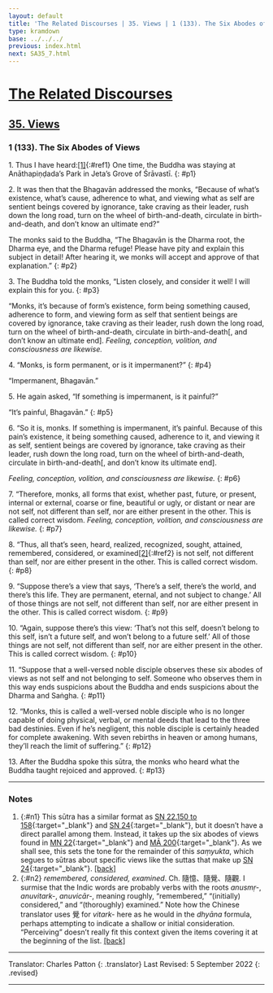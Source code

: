 ```yaml
---
layout: default
title: 'The Related Discourses | 35. Views | 1 (133). The Six Abodes of Views'
type: kramdown
base: ../../../
previous: index.html
next: SA35_7.html
---
```


# [The Related Discourses](../index.html)
## [35. Views](index.html)
### 1 (133). The Six Abodes of Views

1\. Thus I have heard:[\[1\]](#n1){:#ref1} One time, the Buddha was staying at Anāthapiṇḍada’s Park in Jeta’s Grove of Śrāvastī.
{: #p1}

2\. It was then that the Bhagavān addressed the monks, “Because of what’s existence, what’s cause, adherence to what, and viewing what as self are sentient beings covered by ignorance, take craving as their leader, rush down the long road, turn on the wheel of birth-and-death, circulate in birth-and-death, and don’t know an ultimate end?”

The monks said to the Buddha, “The Bhagavān is the Dharma root, the Dharma eye, and the Dharma refuge! Please have pity and explain this subject in detail! After hearing it, we monks will accept and approve of that explanation.”
{: #p2}

3\. The Buddha told the monks, “Listen closely, and consider it well! I will explain this for you.
{: #p3}

“Monks, it’s because of form’s existence, form being something caused, adherence to form, and viewing form as self that sentient beings are covered by ignorance, take craving as their leader, rush down the long road, turn on the wheel of birth-and-death, circulate in birth-and-death[, and don’t know an ultimate end]. <em>Feeling, conception, volition, and consciousness are likewise.</em>

4\. “Monks, is form permanent, or is it impermanent?”
{: #p4}

“Impermanent, Bhagavān.”

5\. He again asked, “If something is impermanent, is it painful?”

“It’s painful, Bhagavān.”
{: #p5}

6\. “So it is, monks. If something is impermanent, it’s painful. Because of this pain’s existence, it being something caused, adherence to it, and viewing it as self, sentient beings are covered by ignorance, take craving as their leader, rush down the long road, turn on the wheel of birth-and-death, circulate in birth-and-death[, and don’t know its ultimate end].

<em>Feeling, conception, volition, and consciousness are likewise.</em>
{: #p6}

7\. “Therefore, monks, all forms that exist, whether past, future, or present, internal or external, coarse or fine, beautiful or ugly, or distant or near are not self, not different than self, nor are either present in the other. This is called correct wisdom. <em>Feeling, conception, volition, and consciousness are likewise.</em>
{: #p7}

8\. “Thus, all that’s seen, heard, realized, recognized, sought, attained, remembered, considered, or examined[\[2\]](#n2){:#ref2} is not self, not different than self, nor are either present in the other. This is called correct wisdom.
{: #p8}

9\. “Suppose there’s a view that says, ‘There’s a self, there’s the world, and there’s this life. They are permanent, eternal, and not subject to change.’ All of those things are not self, not different than self, nor are either present in the other. This is called correct wisdom.
{: #p9}

10\. “Again, suppose there’s this view: ‘That’s not this self, doesn’t belong to this self, isn’t a future self, and won’t belong to a future self.’ All of those things are not self, not different than self, nor are either present in the other. This is called correct wisdom.
{: #p10}

11\. “Suppose that a well-versed noble disciple observes these six abodes of views as not self and not belonging to self. Someone who observes them in this way ends suspicions about the Buddha and ends suspicions about the Dharma and Saṅgha.
{: #p11}

12\. “Monks, this is called a well-versed noble disciple who is no longer capable of doing physical, verbal, or mental deeds that lead to the three bad destinies. Even if he’s negligent, this noble disciple is certainly headed for complete awakening. With seven rebirths in heaven or among humans, they’ll reach the limit of suffering.”
{: #p12}

13\. After the Buddha spoke this sūtra, the monks who heard what the Buddha taught rejoiced and approved.
{: #p13}

---

### Notes

1. {:#n1} This sūtra has a similar format as [SN 22.150 to 158](https://suttacentral.net/sn22.150){:target="_blank"} and [SN 24](https://suttacentral.net/sn24){:target="_blank"}, but it doesn’t have a direct parallel among them. Instead, it takes up the six abodes of views found in [MN 22](https://suttacentral.net/mn22){:target="_blank"} and [MĀ 200](..\..\madhyama\MA_200.html){:target="_blank"}. As we shall see, this sets the tone for the remainder of this <em>saṃyukta</em>, which segues to sūtras about specific views like the suttas that make up [SN 24](https://suttacentral.net/sn24){:target="_blank"}. [\[back\]](#ref1)
2. {:#n2} <em>remembered, considered, examined</em>. Ch. 隨憶、隨覺、隨觀. I surmise that the Indic words are probably verbs with the roots <em>anusmṛ-</em>, <em>anuvitark-</em>, <em>anuvicār-</em>, meaning roughly, “remembered,” “(initially) considered,” and “(thoroughly) examined.” Note how the Chinese translator uses 覺 for <em>vitark-</em> here as he would in the <em>dhyāna</em> formula, perhaps attempting to indicate a shallow or initial consideration. “Perceiving” doesn’t really fit this context given the items covering it at the beginning of the list. [\[back\]](#ref2)

---

Translator: Charles Patton
{: .translator}
Last Revised: 5 September 2022
{: .revised}

---